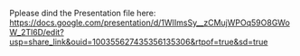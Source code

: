 Pplease dind the Presentation file here: https://docs.google.com/presentation/d/1WIImsSy__zCMujWPOq59O8GWoW_2Tl6D/edit?usp=share_link&ouid=100355627435356135306&rtpof=true&sd=true
